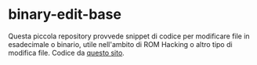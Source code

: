 # binary-edit-base

Questa piccola repository provvede snippet di codice per modificare file in esadecimale o binario, utile nell'ambito di ROM Hacking o altro tipo di modifica file.
Codice da [questo sito](https://www.docenti.unina.it/webdocenti-be/allegati/materiale-didattico/34290947).
